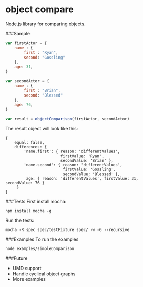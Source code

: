 object compare
=======
Node.js library for comparing objects.

###Sample
```js
var firstActor = {
    name : {
        first : "Ryan",
        second: "Gossling"
    },
    age: 31,
}

var secondActor = {
    name : {
        first : "Brian",
        second: "Blessed"
    },
    age: 76,
}

var result = objectComparison(firstActor, secondActor)
```
The result object will look like this:
```
{ 
    equal: false,
    differences: { 
        'name.first': { reason: 'differentValues',
                        firstValue: 'Ryan',
                        secondValue: 'Brian' },
        'name.second': { reason: 'differentValues',
                         firstValue: 'Gossling',
                         secondValue: 'Blessed' },
         age: { reason: 'differentValues', firstValue: 31, secondValue: 76 } 
     } 
}
```

###Tests
First install mocha: 

    npm install mocha -g

Run the tests:

    mocha -R spec spec/testFixture spec/ -w -G --recursive

###Examples
To run the examples
    
    node examples/simpleComparison

###Future
* UMD support
* Handle cyclical object graphs
* More examples